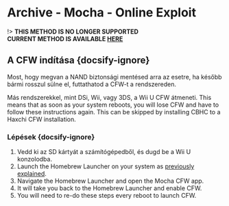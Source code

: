 # Archive - Mocha - Online Exploit

!> **THIS METHOD IS NO LONGER SUPPORTED**  
**CURRENT METHOD IS AVAILABLE [HERE](../../../introduction)**

## A CFW indítása {docsify-ignore}

Most, hogy megvan a NAND biztonsági mentésed arra az esetre, ha később bármi rosszul sülne el, futtathatod a CFW-t a rendszereden.

Más rendszerekkel, mint DSi, Wii, vagy 3DS, a Wii U CFW átmeneti. This means that as soon as your system reboots, you will lose CFW and have to follow these instructions again. This can be skipped by installing CBHC to a Haxchi CFW installation.

### Lépések {docsify-ignore}

1. Vedd ki az SD kártyát a számítógépedből, és dugd be a Wii U konzolodba.
1. Launch the Homebrew Launcher on your system as [previously explained](browser-exploit).
1. Navigate the Homebrew Launcher and open the Mocha CFW app.
1. It will take you back to the Homebrew Launcher and enable CFW.
1. You will need to re-do these steps every reboot to launch CFW.